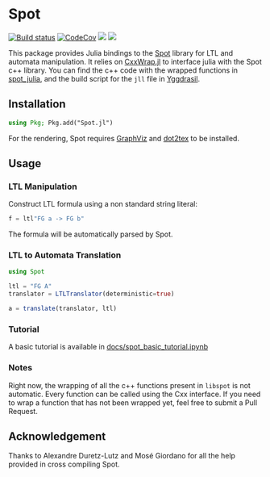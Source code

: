 # Spot

[![Build status](https://github.com/sisl/Spot.jl/workflows/CI/badge.svg)](https://github.com/sisl/Spot.jl/actions)
[![CodeCov](https://codecov.io/gh/sisl/Spot.jl/branch/master/graph/badge.svg)](https://codecov.io/gh/sisl/Spot.jl)
[![](https://img.shields.io/badge/docs-stable-blue.svg)](https://sisl.github.io/Spot.jl/stable)
[![](https://img.shields.io/badge/docs-dev-blue.svg)](https://sisl.github.io/Spot.jl/dev)

This package provides Julia bindings to the [Spot](https://spot.lrde.epita.fr/index.html) library for LTL and automata manipulation. It relies on [CxxWrap.jl](https://github.com/JuliaInterop/CxxWrap.jl) to interface julia with the Spot c++ library. You can find the c++ code with the wrapped functions in [spot_julia](https://github.com/MaximeBouton/spot_julia/), and the build script for the `jll` file in [Yggdrasil](https://github.com/JuliaPackaging/Yggdrasil/blob/master/S/Spot_julia/build_tarballs.jl).

## Installation 

```julia
using Pkg; Pkg.add("Spot.jl")
```

For the rendering, Spot requires [GraphViz](https://graphviz.gitlab.io/) and [dot2tex](https://dot2tex.readthedocs.io/en/latest/index.html) to be installed. 

## Usage 

### LTL Manipulation

Construct LTL formula using a non standard string literal:

```julia
f = ltl"FG a -> FG b"
``` 

The formula will be automatically parsed by Spot.

### LTL to Automata Translation

```julia
using Spot

ltl = "FG A"
translator = LTLTranslator(deterministic=true)

a = translate(translator, ltl)

```

### Tutorial 

A basic tutorial is available in [docs/spot_basic_tutorial.ipynb](https://github.com/sisl/Spot.jl/blob/master/docs/spot_basic_tutorial.ipynb) 

### Notes

Right now, the wrapping of all the c++ functions present in `libspot` is not automatic. 
Every function can be called using the Cxx interface. 
If you need to wrap a function that has not been wrapped yet, feel free to submit a Pull Request.

## Acknowledgement 

Thanks to Alexandre Duretz-Lutz and Mosé Giordano for all the help provided in cross compiling Spot.
